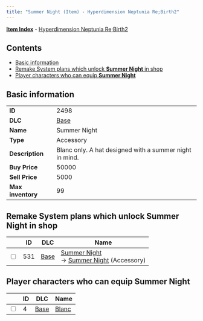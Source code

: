 ```yaml
---
title: "Summer Night (Item) - Hyperdimension Neptunia Re;Birth2"
---
```


[**Item Index**](/neptunia/rb2/item/index.html) - [Hyperdimension Neptunia Re;Birth2](/neptunia/rb2)

## Contents

- [Basic information](#basic-information)
- [Remake System plans which unlock **Summer Night** in shop](#remake-system-plans-which-unlock-summer-night-in-shop)
- [Player characters who can equip **Summer Night**](#player-characters-who-can-equip-summer-night)

## Basic information

|   |   |
| -- | -- |
| **ID** | 2498 |
| **DLC** | [Base](/neptunia/rb2/dlc/0-base.html) |
| **Name** | Summer Night |
| **Type** | Accessory |
| **Description** | Blanc only. A hat designed with a summer night in mind. |
| **Buy Price** | 50000 |
| **Sell Price** | 5000 |
| **Max inventory** | 99 |

## Remake System plans which unlock **Summer Night** in shop

|    | ID | DLC | Name |
| -- | -- | --- | ---- |
| <input type="checkbox" id="rb2-remake-0-531" class="trackbox" /> | 531 | [Base](/neptunia/rb2/dlc/0-base.html) | [Summer Night](/neptunia/rb2/remake/0-531-summer-night.html)<br />→ [Summer Night](/neptunia/rb2/item/0-2498-summer-night.html) (Accessory) |

## Player characters who can equip **Summer Night**

|    | ID | DLC | Name |
| -- | -- | --- | ---- |
| <input type="checkbox" id="rb2-player-0-4" class="trackbox" /> | 4 | [Base](/neptunia/rb2/dlc/0-base.html) | [Blanc](/neptunia/rb2/player/0-4-blanc.html) |